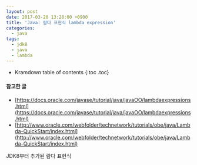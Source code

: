 ```yaml
---
layout: post
date: 2017-03-20 13:28:00 +0900
title: 'Java: 람다 표현식 lambda expression'
categories:
  - java
tags:
  - jdk8
  - java
  - lambda
---
```


* Kramdown table of contents
{:toc .toc}

#### 참고한 글

- [https://docs.oracle.com/javase/tutorial/java/javaOO/lambdaexpressions.html](https://docs.oracle.com/javase/tutorial/java/javaOO/lambdaexpressions.html)
- [http://www.oracle.com/webfolder/technetwork/tutorials/obe/java/Lambda-QuickStart/index.html](http://www.oracle.com/webfolder/technetwork/tutorials/obe/java/Lambda-QuickStart/index.html)

JDK8부터 추가된 람다 표현식
